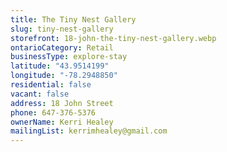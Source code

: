 ```yaml
---
title: The Tiny Nest Gallery
slug: tiny-nest-gallery
storefront: 18-john-the-tiny-nest-gallery.webp
ontarioCategory: Retail
businessType: explore-stay
latitude: "43.9514199"
longitude: "-78.2948850"
residential: false
vacant: false
address: 18 John Street
phone: 647-376-5376
ownerName: Kerri Healey
mailingList: kerrimhealey@gmail.com
---
```

